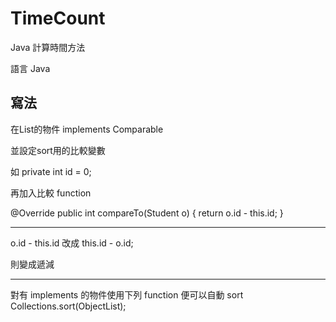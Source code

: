 # TimeCount

Java 計算時間方法

語言 Java

## 寫法

在List的物件 implements Comparable<Student>

並設定sort用的比較變數

如 private int id = 0;

再加入比較 function

@Override
public int compareTo(Student o)
{
    return  o.id - this.id;
}

***
o.id - this.id 改成  this.id - o.id;  
 
則變成遞減
***

對有 implements 的物件使用下列 function 便可以自動 sort
Collections.sort(ObjectList);

